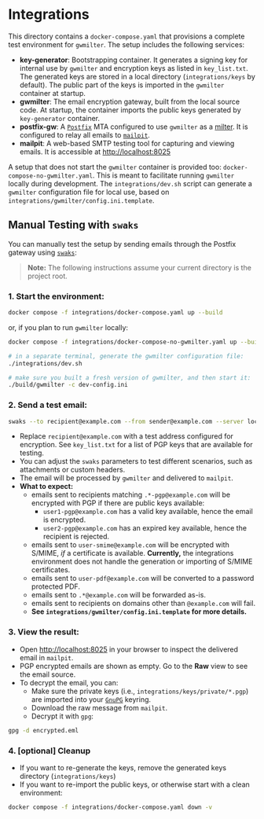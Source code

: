 # Integrations

This directory contains a `docker-compose.yaml` that provisions a complete test environment for `gwmilter`. The setup includes the following services:

- **key-generator**: Bootstrapping container. It generates a signing key for internal use by `gwmilter` and encryption keys as listed in `key_list.txt`. The generated keys are stored in a local directory (`integrations/keys` by default). The public part of the keys is imported in the `gwmilter` container at startup.
- **gwmilter**: The email encryption gateway, built from the local source code. At startup, the container imports the public keys generated by `key-generator` container.
- **postfix-gw**: A [`Postfix`](https://www.postfix.org) MTA configured to use `gwmilter` as a [milter](https://en.wikipedia.org/wiki/Milter). It is configured to relay all emails to [`mailpit`](https://mailpit.axllent.org).
- **mailpit**: A web-based SMTP testing tool for capturing and viewing emails. It is accessible at [http://localhost:8025](http://localhost:8025)

A setup that does not start the `gwmilter` container is provided too: `docker-compose-no-gwmilter.yaml`. This is meant to facilitate running `gwmilter` locally during development. The `integrations/dev.sh` script can generate a `gwmilter` configuration file for local use, based on `integrations/gwmilter/config.ini.template`.

## Manual Testing with `swaks`

You can manually test the setup by sending emails through the Postfix gateway using [`swaks`](https://jetmore.org/john/code/swaks/):
> **Note:** The following instructions assume your current directory is the project root.

### 1. **Start the environment:**
```sh
docker compose -f integrations/docker-compose.yaml up --build
```

or, if you plan to run `gwmilter` locally:

```sh
docker compose -f integrations/docker-compose-no-gwmilter.yaml up --build

# in a separate terminal, generate the gwmilter configuration file:
./integrations/dev.sh

# make sure you built a fresh version of gwmilter, and then start it:
./build/gwmilter -c dev-config.ini
```

### 2. **Send a test email:**
```sh
swaks --to recipient@example.com --from sender@example.com --server localhost:25
```
- Replace `recipient@example.com` with a test address configured for encryption. See `key_list.txt` for a list of PGP keys that are available for testing.
- You can adjust the `swaks` parameters to test different scenarios, such as attachments or custom headers.
- The email will be processed by `gwmilter` and delivered to `mailpit`.
- **What to expect:**
    - emails sent to recipients matching `.*-pgp@example.com` will be encrypted with PGP if there are public keys available:
        - `user1-pgp@example.com` has a valid key available, hence the email is encrypted.
        - `user2-pgp@example.com` has an expired key available, hence the recipient is rejected.
    - emails sent to `user-smime@example.com` will be encrypted with S/MIME, _if_ a certificate is available. **Currently,** the integrations environment does not handle the generation or importing of S/MIME certificates.
    - emails sent to `user-pdf@example.com` will be converted to a password protected PDF.
    - emails sent to `.*@example.com` will be forwarded as-is.
    - emails sent to recipients on domains other than `@example.com` will fail.
    - **See `integrations/gwmilter/config.ini.template` for more details.**


### 3. **View the result:**
- Open [http://localhost:8025](http://localhost:8025) in your browser to inspect the delivered email in `mailpit`.
- PGP encrypted emails are shown as empty. Go to the **Raw** view to see the email source.
- To decrypt the email, you can:
    - Make sure the private keys (i.e., `integrations/keys/private/*.pgp`) are imported into your [`GnuPG`](https://gnupg.org) keyring.
    - Download the raw message from `mailpit`.
    - Decrypt it with `gpg`:
```sh
gpg -d encrypted.eml
```

### 4. **[optional] Cleanup**

- If you want to re-generate the keys, remove the generated keys directory (`integrations/keys`)
- If you want to re-import the public keys, or otherwise start with a clean environment:
```sh
docker compose -f integrations/docker-compose.yaml down -v
```

